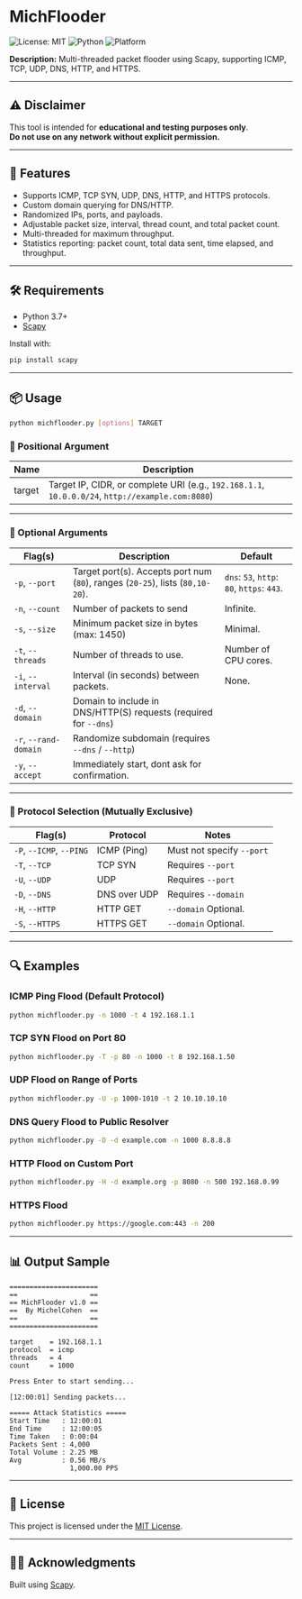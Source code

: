 # MichFlooder

![License: MIT](https://img.shields.io/badge/License-MIT-blue.svg)
![Python](https://img.shields.io/badge/Python-3.7%2B-blue.svg)
![Platform](https://img.shields.io/badge/Platform-linux%20%7C%20macOS%20%7C%20windows-lightgrey)

**Description:** Multi-threaded packet flooder using Scapy, supporting ICMP, TCP, UDP, DNS, HTTP, and HTTPS.

---

## ⚠️ Disclaimer

This tool is intended for **educational and testing purposes only**.  
**Do not use on any network without explicit permission.**

---

## 🚀 Features

- Supports ICMP, TCP SYN, UDP, DNS, HTTP, and HTTPS protocols.
- Custom domain querying for DNS/HTTP.
- Randomized IPs, ports, and payloads.
- Adjustable packet size, interval, thread count, and total packet count.
- Multi-threaded for maximum throughput.
- Statistics reporting: packet count, total data sent, time elapsed, and throughput.

---

## 🛠️ Requirements

- Python 3.7+
- [Scapy](https://scapy.net/)

Install with:

```bash
pip install scapy
````

---

## 📦 Usage

```bash
python michflooder.py [options] TARGET
```

### 🔹 Positional Argument

| Name   | Description                                                                                       |
| ------ | ------------------------------------------------------------------------------------------------- |
| target | Target IP, CIDR, or complete URI (e.g., `192.168.1.1`, `10.0.0.0/24`, `http://example.com:8080`) |

---

### 🔸 Optional Arguments

| Flag(s)               | Description                                                                           | Default
| --------------------- | ------------------------------------------------------------------------------------- | ------------------------------------------ |
| `-p`, `--port`        | Target port(s). Accepts port num (`80`), ranges (`20-25`), lists (`80,10-20`).        | `dns`: `53`, `http`: `80`, `https`: `443`. |
| `-n`, `--count`       | Number of packets to send                                                             | Infinite.                                  |
| `-s`, `--size`        | Minimum packet size in bytes (max: 1450)                                              | Minimal.                                   |
| `-t`, `--threads`     | Number of threads to use.                                                             | Number of CPU cores.                       |
| `-i`, `--interval`    | Interval (in seconds) between packets.                                                | None.                                      |
| `-d`, `--domain`      | Domain to include in DNS/HTTP(S) requests (required for `--dns`)                      |                                            |
| `-r`, `--rand-domain` | Randomize subdomain (requires `--dns` / `--http`)                                     |                                            |
| `-y`, `--accept`      | Immediately start, dont ask for confirmation.                                         |                                            |

---

### 🔻 Protocol Selection (Mutually Exclusive)

| Flag(s)                   | Protocol     | Notes                                 |
| ------------------------- | ------------ | ------------------------------------- |
| `-P`, `--ICMP`, `--PING`  | ICMP (Ping)  | Must not specify `--port`             |
| `-T`, `--TCP`             | TCP SYN      | Requires `--port`                     |
| `-U`, `--UDP`             | UDP          | Requires `--port`                     |
| `-D`, `--DNS`             | DNS over UDP | Requires `--domain`                   |
| `-H`, `--HTTP`            | HTTP GET     | `--domain` Optional.                  |
| `-S`, `--HTTPS`           | HTTPS GET    | `--domain` Optional.                  |

---

## 🔍 Examples

### ICMP Ping Flood (Default Protocol)

```bash
python michflooder.py -n 1000 -t 4 192.168.1.1
```

### TCP SYN Flood on Port 80

```bash
python michflooder.py -T -p 80 -n 1000 -t 8 192.168.1.50
```

### UDP Flood on Range of Ports

```bash
python michflooder.py -U -p 1000-1010 -t 2 10.10.10.10
```

### DNS Query Flood to Public Resolver

```bash
python michflooder.py -D -d example.com -n 1000 8.8.8.8
```

### HTTP Flood on Custom Port

```bash
python michflooder.py -H -d example.org -p 8080 -n 500 192.168.0.99
```

### HTTPS Flood

```bash
python michflooder.py https://google.com:443 -n 200 
```

---

## 📊 Output Sample

```
======================
==                  ==
== MichFlooder v1.0 ==
==  By MichelCohen  ==
==                  ==
======================

target    = 192.168.1.1
protocol  = icmp
threads   = 4
count     = 1000

Press Enter to start sending...

[12:00:01] Sending packets...

===== Attack Statistics =====
Start Time   : 12:00:01
End Time     : 12:00:05
Time Taken   : 0:00:04
Packets Sent : 4,000
Total Volume : 2.25 MB
Avg          : 0.56 MB/s
               1,000.00 PPS
```

---

## 📄 License

This project is licensed under the [MIT License](LICENSE).

---

## 🙋‍♂️ Acknowledgments

Built using [Scapy](https://scapy.net/).

